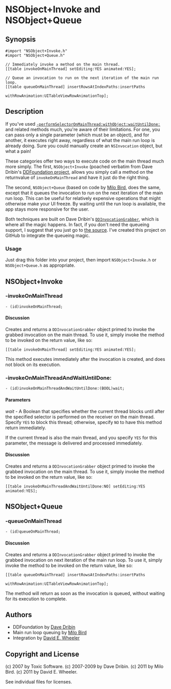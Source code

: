 NSObject+Invoke and NSObject+Queue
==================================

Synopsis
--------

    #import "NSObject+Invoke.h"
    #import "NSObject+Queue.h"

    // Immediately invoke a method on the main thread.
    [[table invokeOnMainThread] setEditing:YES animated:YES];

    // Queue an invocation to run on the next iteration of the main run loop.
    [[table queueOnMainThread] insertRowsAtIndexPaths:insertPaths
                                     withRowAnimation:UITableViewRowAnimationTop];

Description
-----------

If you've used [`-performSelectorOnMainThread:withObject:waitUntilDone:`](http://developer.apple.com/library/ios/documentation/Cocoa/Reference/Foundation/Classes/NSObject_Class/Reference/Reference.html#//apple_ref/doc/uid/20000050-CJBEHAEF) and related methods much, you're aware of their limitations. For one, you can pass only a single parameter (which must be an object), and for another, it executes right away, regardless of what the main run loop is already doing. Sure you could manually create an `NSInvocation` object, but what a pain!

These categories offer two ways to execute code on the main thread much more simply. The first, `NSObject+Invoke` (poached verbatim from Dave Dribin's [DDFoundation project](http://www.dribin.org/dave/hg/DDFoundation/), allows you simply call a method on the returnvalue of `invokeOnMainThread` and have it just do the right thing.

The second, `NSObject+Queue` (based on code by [Milo Bird](http://www.phatomfish.com/), does the same, except that it queues the invocation to run on the next iteration of the main run loop. This can be useful for relatively expensive operations that might otherwise make your UI freeze. By waiting until the run loop is available, the app stays more responsive for the user.

Both techniques are built on Dave Dribin's
[`DDInvocationGrabber`](http://www.dribin.org/dave/hg/DDFoundation/file/tip/lib/DDInvocationGrabber.h), which is where all the magic happens. In fact, if you don't need the queueing support, I suggest that you just go to [the source](http://www.dribin.org/dave/hg/DDFoundation/). I've created this project on GitHub to integrate the queueing magic.

### Usage ###

Just drag this folder into your project, then import `NSObject+Invoke.h` or `NSObject+Queue.h` as appropriate.

NSObject+Invoke
---------------

### -invokeOnMainThread ##

    - (id)invokeOnMainThread;

#### Discussion ####

Creates and returns a `DDInvocationGrabber` object primed to invoke the grabbed invocation on the main thread. To use it, simply invoke the method to be invoked on the return value, like so:

    [[table invokeOnMainThread] setEditing:YES animated:YES];

This method executes immediately after the invocation is created, and does not block on its execution.

### -invokeOnMainThreadAndWaitUntilDone: ###

    - (id)invokeOnMainThreadAndWaitUntilDone:(BOOL)wait;

#### Parameters ####

*wait* -
A Boolean that specifies whether the current thread blocks until after the specified selector is performed on the receiver on the main thread. Specify `YES` to block this thread; otherwise, specify `NO` to have this method return immediately.

If the current thread is also the main thread, and you specify `YES` for this parameter, the message is delivered and processed immediately.

#### Discussion ####

Creates and returns a `DDInvocationGrabber` object primed to invoke the grabbed invocation on the main thread. To use it, simply invoke the method to be invoked on the return value, like so:

    [[table invokeOnMainThreadAndWaitUntilDone:NO] setEditing:YES animated:YES];

NSObject+Queue
--------------

### -queueOnMainThread ###

    - (id)queueOnMainThread;

#### Discussion ####

Creates and returns a `DDInvocationGrabber` object primed to invoke the grabbed invocation on next iteration of the main run loop. To use it, simply invoke the method to be invoked on the return value, like so:

    [[table queueOnMainThread] insertRowsAtIndexPaths:insertPaths
                                     withRowAnimation:UITableViewRowAnimationTop];

The method will return as soon as the invocation is queued, without waiting for its execution to complete.

Authors
-------

* DDFoundation by [Dave Dribin](http://www.dribin.org/dave/)
* Main run loop queuing by [Milo Bird](http://www.phatomfish.com/)
* Integration by [David E. Wheeler](http://justatheory.com/)

Copyright and License
---------------------
(c) 2007 by Toxic Software.
(c) 2007-2009 by Dave Dribin.
(c) 2011 by Milo Bird.
(c) 2011 by David E. Wheeler.

See individual files for licenses.
